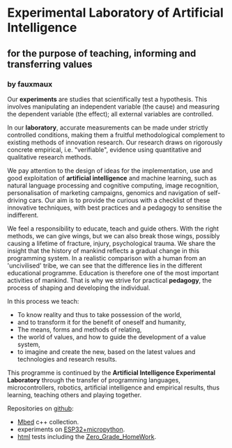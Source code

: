 # Experimental Laboratory of Artificial Intelligence
[//]: # (## www.elai.hu)
## for the purpose of teaching, informing and transferring values
### by fauxmaux

[//]: # (This may be the most platform independent comment)
[comment]: <> (This is a comment too, it will not be included)

<!--
You can use the [editor on GitHub](https://github.com/fauxmaux/fauxmaux.github.io/edit/main/README.md) to maintain and preview the content for your website in Markdown files.

Whenever you commit to this repository, GitHub Pages will run [Jekyll](https://jekyllrb.com/) to rebuild the pages in your site, from the content in your Markdown files.

### Markdown

Markdown is a lightweight and easy-to-use syntax for styling your writing. It includes conventions for

```markdown
Syntax highlighted code block

# Header 1
## Header 2
### Header 3

- Bulleted
- List

1. Numbered
2. List

**Bold** and _Italic_ and `Code` text

[Link](url) and ![Image](src)
```

For more details see [GitHub Flavored Markdown](https://guides.github.com/features/mastering-markdown/).

### Jekyll Themes

Your Pages site will use the layout and styles from the Jekyll theme you have selected in your [repository settings](https://github.com/fauxmaux/fauxmaux.github.io/settings/pages). The name of this theme is saved in the Jekyll `_config.yml` configuration file.

### Support or Contact

Having trouble with Pages? Check out our [documentation](https://docs.github.com/categories/github-pages-basics/) or [contact support](https://support.github.com/contact) and we’ll help you sort it out.
-->

Our **experiments** are studies that scientifically test a hypothesis. This involves manipulating an independent variable (the cause) and measuring the dependent variable (the effect); all external variables are controlled.

In our **laboratory**, accurate measurements can be made under strictly controlled conditions, making them a fruitful methodological complement to existing methods of innovation research.  Our research draws on rigorously concrete empirical, i.e. "verifiable", evidence using quantitative and qualitative research methods.

We pay attention to the design of ideas for the implementation, use and good exploitation of **artificial intelligence** and machine learning, such as natural language processing and cognitive computing, image recognition, personalisation of marketing campaigns, genomics and navigation of self-driving cars. Our aim is to provide the curious with a checklist of these innovative techniques, with best practices and a pedagogy to sensitise the indifferent.

We feel a responsibility to educate, teach and guide others. With the right methods, we can give wings, but we can also break those wings, possibly causing a lifetime of fracture, injury, psychological trauma. We share the insight that the history of mankind reflects a gradual change in this programming system. In a realistic comparison with a human from an 'uncivilised' tribe, we can see that the difference lies in the different educational programme. Education is therefore one of the most important activities of mankind. That is why we strive for practical **pedagogy**, the process of shaping and developing the individual.

In this process we teach:
- To know reality and thus to take possession of the world,
- and to transform it for the benefit of oneself and humanity,
- The means, forms and methods of relating,
- the world of values, and how to guide the development of a value system,
- to imagine and create the new, based on the latest values and technologies and research results.

This programme is continued by the **Artificial Intelligence Experimental Laboratory** through the transfer of programming languages, microcontrollers, robotics, artificial intelligence and empirical results, thus learning, teaching others and playing together.

Repositories on [github](https://github.com/fauxmaux/fauxmaux.github.io):
- [Mbed](https://github.com/fauxmaux/fauxmaux.github.io/tree/main/Mbed) c++ collection.
- experiments on [ESP32+micropython](https://github.com/fauxmaux/fauxmaux.github.io/tree/main/micropython_ESP32).
- [html](https://github.com/fauxmaux/fauxmaux.github.io/tree/main/html_tests) tests including the [Zero_Grade_HomeWork](https://github.com/fauxmaux/fauxmaux.github.io/tree/main/html_tests/05_ZeroGradeHomeWork).
